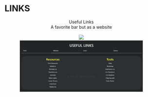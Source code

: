 # LINKS
<p align="center">
Useful Links <br />
A favorite bar but as a website <br><br>  
    <a href="https://henrique11varela.github.io/LINKS/">
        <img src="https://img.shields.io/badge/-LINK-FF5722?style=for-the-badge&logo=Cachet&logoColor=ffffff">
        <br>
        <img src="print.png"  style="width: 80%;">
    </a>
</p>